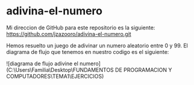 # adivina-el-numero

Mi direccion de GitHub para este repositorio es la siguiente: [](https://github.com/jzazooro/adivina-el-numero.git)
https://github.com/jzazooro/adivina-el-numero.git

Hemos resuelto un juego de adivinar un numero aleatorio entre 0 y 99.
El diagrama de flujo que tenemos en nuestro codigo es el siguiente: 

![diagrama de flujo adivine el numero](C:\Users\Familia\Desktop\FUNDAMENTOS DE PROGRAMACION Y COMPUTADORES\TEMA1\EJERCICIOS)
